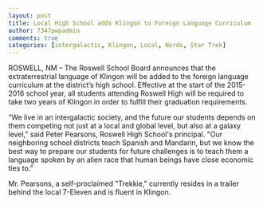 ```yaml
---
layout: post
title: Local High School adds Klingon to Foreign Language Curriculum
author: 7347pwpadmin
comments: true
categories: [intergalactic, Klingon, Local, Nerds, Star Trek]
---
```

ROSWELL, NM – The Roswell School Board announces that the extraterrestrial language of Klingon will be added to the foreign language curriculum at the district’s high school. Effective at the start of the 2015-2016 school year, all students attending Roswell High will be required to take two years of Klingon in order to fulfill their graduation requirements.

“We live in an intergalactic society, and the future our students depends on them competing not just at a local and global level, but also at a galaxy level," said Peter Pearsons, Roswell High School's principal. "Our neighboring school districts teach Spanish and Mandarin, but we know the best way to prepare our students for future challenges is to teach them a language spoken by an alien race that human beings have close economic ties to.”

Mr. Pearsons, a self-proclaimed "Trekkie," currently resides in a trailer behind the local 7-Eleven and is fluent in Klingon.
